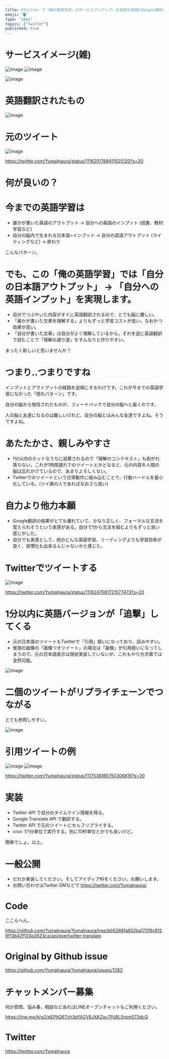 ```yaml
---
title: #Twitter で「俺の英語学習」のサービスアイディア。日本語を英語にGoogle翻訳して追撃！
emoji: "🖥"
type: "idea"
topics: ["Twitter"]
published: true
---
```


# サービスイメージ(雑)

![image](https://user-images.githubusercontent.com/13635059/56100176-76ffaa80-5f50-11e9-8ec1-7722dc673179.png)
![image](https://user-images.githubusercontent.com/13635059/56100183-8979e400-5f50-11e9-99f5-85d9da489f8c.png)

![image](https://user-images.githubusercontent.com/13635059/56100129-4586df00-5f50-11e9-8787-9bf14d344478.png)


# 英語翻訳されたもの

![image](https://user-images.githubusercontent.com/13635059/56099921-63534480-5f4e-11e9-9be7-fd02847c964f.png)
# 元のツイート

![image](https://user-images.githubusercontent.com/13635059/56099915-5b93a000-5f4e-11e9-92f3-51141ef53e5c.png)

https://twitter.com/YumaInaura/status/1116201768411525120?s=20

# 何が良いの？

# 今までの英語学習は

- 誰かが書いた英語のアウトプット -> 自分への英語のインプット (読書、教材学習など)
- 自分の脳内で生まれる日本語=インプット -> 自分の英語アウトプット (ライティングなど) -> 終わり

こんなパターン。

# でも、この「俺の英語学習」では「自分の日本語アウトプット」 -> 「自分への英語インプット」を実現します。

- 自分でつぶやいた内容がすぐに英語翻訳されるので、とても脳に優しい。
- 「誰かが書いた文章を理解する」よりもずっと学習コストが低い。なおかつ効果が高い。
- 「自分が書いた文章」は自分がよく理解しているから。それを逆に英語翻訳で読むことで「理解の通り道」をすんなりと作りやすい。

まったく新しいと思いませんか？

# つまり‥つまりですね

インプットとアウトプットの経路を逆順にするわけです。これが今までの英語学習になかった「隠れパターン」です。

自分の脳から発信されたものが、フィードバックで自分の脳へと届くのです。

人の脳と友達になるのは難しいけれど、自分の脳とはみんな友達ですよね。そうですよね。

# あたたかさ、親しみやすさ

- 1分以内のホットなうちに追撃されるので「理解のコンテキスト」も剥がれ落ちない。これが1時間遅れでのツイートとかとなると、元の内容を人間の脳は忘れかけているので、あまりよろしくない。
- Twitterでのツイートという日常動作に組み込むことで、行動ハードルを最小化している。(ツイ廃の人であればなおさら良い)

# 自力より他力本願

- Google翻訳の結果がとても優れていて、かなり正しく、フォーマルな文法を覚えられそうという実感がある。自分で1から文法を組むよりもずっと良い感じがした。
- 自分でも実感として、他のどんな英語学習、リーディングよりも学習効率が良く、習慣化も出来るんじゃないかと感じた。


# Twitterでツイートする

![image](https://user-images.githubusercontent.com/13635059/56099892-26874d80-5f4e-11e9-9fe6-b1dbe73182f3.png)

https://twitter.com/YumaInaura/status/1116247081721577473?s=20

# 1分以内に英語バージョンが「追撃」してくる

- 元の日本語のツイートもTwitterで「引用」扱いになっており、読みやすい。
- 冒頭の画像の「画像つきツイート」の場合は「画像」が引用扱いになってしまうので、元の日本語表示は現状実装していないが、これもやり方次第では全然可能。

![image](https://user-images.githubusercontent.com/13635059/56099872-f8097280-5f4d-11e9-9339-0bf9c7bd4e44.png)

# 二個のツイートがリプライチェーンでつながる

とても参照しやすい。

![image](https://user-images.githubusercontent.com/13635059/56099879-09527f00-5f4e-11e9-8aaf-60d38703d44b.png)

# 引用ツイートの例

![image](https://user-images.githubusercontent.com/13635059/56099945-76feab00-5f4e-11e9-8cfc-1c3d64dd4a91.png)
![image](https://user-images.githubusercontent.com/13635059/56099946-782fd800-5f4e-11e9-93ac-5de3d845e213.png)

https://twitter.com/YumaInaura/status/1117538185750306816?s=20

# 実装

- Twitter API で自分のタイムライン情報を得る。
- Google Translate API で翻訳する。
- Twitter API で元のツイートにセルフリプライする。
- cron で1分単位で実行する。別に10秒単位とかでも良いけど。

簡単でしょ。以上。

# 一般公開

- だれか実装してください。そしてアイディア料をください。お願いします。
- お問い合わせはTwitter DMなどで https://twitter.com/YumaInaura/

# Code

ここらへん。

https://github.com/YumaInaura/YumaInaura/tree/bb5266fa602ba17319c8129f13b42f133e2823ca/api/exe/twitter-translate


# Original by Github issue

https://github.com/YumaInaura/YumaInaura/issues/1283








<!-- Update From Qiita API -->

# チャットメンバー募集


何か質問、悩み事、相談などあればLINEオープンチャットもご利用ください。

https://line.me/ti/g2/eEPltQ6Tzh3pYAZV8JXKZqc7PJ6L0rpm573dcQ





# Twitter


https://twitter.com/YumaInaura


<!-- Update From Qiita API -->


